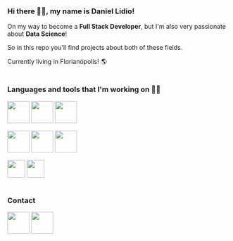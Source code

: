 ### Hi there 🙋‍♂️, my name is **Daniel Lidio**!
On my way to become a **Full Stack Developer**, but I'm also very passionate about **Data Science**!

So in this repo you'll find projects about both of these fields.

Currently living in Florianópolis! 🌎
#
### Languages and tools that I'm working on 👨‍💻
<code><a href="https://www.python.org/" target="_blank"><img height="50" src="https://www.vectorlogo.zone/logos/python/python-ar21.svg"></a></code>
<code><a href="https://flask.palletsprojects.com/en/1.1.x/" target="_blank"><img height="50" src="https://www.vectorlogo.zone/logos/pocoo_flask/pocoo_flask-ar21.svg"></a></code>
<code><a href="https://www.djangoproject.com/" target="_blank"><img height="50" src="https://www.vectorlogo.zone/logos/djangoproject/djangoproject-ar21.svg"></a></code>

<code><a href="https://www.java.com/pt_BR/" target="_blank"><img height="50" src="https://www.vectorlogo.zone/logos/java/java-horizontal.svg"></a></code>
<code><a href="https://dev.w3.org/html5/html-author/" target="_blank"><img height="50" src="https://allprowebdesigns.com/blog/wp-content/uploads/2019/01/1lJ32Bl-lHWmNMUSiSq17gQ.png"></a></code>
<code><a href="https://www.docker.com/" target="_blank"><img height="50" src="https://www.vectorlogo.zone/logos/docker/docker-ar21.svg"></a></code>

<code><a href="https://www.mysql.com/" target="_blank"><img height="40" src="https://www.vectorlogo.zone/logos/mysql/mysql-horizontal.svg"></a></code>
<code><a href="https://www.postgresql.org/" target="_blank"><img height="40" src="https://www.vectorlogo.zone/logos/postgresql/postgresql-horizontal.svg"></a></code>
#
### Contact
<code><a href="https://www.linkedin.com/in/daniel-lidio/" target="_blank"><img height="50" src="https://www.vectorlogo.zone/logos/linkedin/linkedin-ar21.svg"></a></code>
<code><a href="mailto:daniellidiops@gmail.com" target="_blank"><img height="50" src="https://www.vectorlogo.zone/logos/gmail/gmail-ar21.svg"></a></code>
